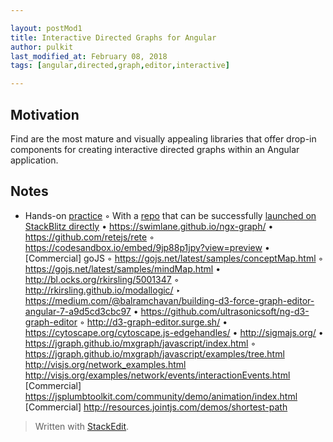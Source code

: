 ```yaml
---

layout: postMod1
title: Interactive Directed Graphs for Angular
author: pulkit
last_modified_at: February 08, 2018
tags: [angular,directed,graph,editor,interactive]

---
```


## Motivation

Find are the most mature and visually appealing libraries that offer drop-in components for creating interactive directed graphs within an Angular application.

## Notes

* Hands-on [practice](https://medium.com/netscape/visualizing-data-with-angular-and-d3-209dde784aeb)
	◦ With a [repo](https://github.com/lsharir/angular-d3-graph-example) that can be successfully [launched on StackBlitz directly](https://stackblitz.com/github/lsharir/angular-d3-graph-example)
• https://swimlane.github.io/ngx-graph/
• https://github.com/retejs/rete
	◦ https://codesandbox.io/embed/9jp88p1jpy?view=preview
• [Commercial] goJS
	◦ https://gojs.net/latest/samples/conceptMap.html
	◦ https://gojs.net/latest/samples/mindMap.html
• http://bl.ocks.org/rkirsling/5001347
	◦ http://rkirsling.github.io/modallogic/
		‣ https://medium.com/@balramchavan/building-d3-force-graph-editor-angular-7-a9d5cd3cbc97
			• https://github.com/ultrasonicsoft/ng-d3-graph-editor
				◦ http://d3-graph-editor.surge.sh/
• https://cytoscape.org/cytoscape.js-edgehandles/
• http://sigmajs.org/
• https://jgraph.github.io/mxgraph/javascript/index.html
	◦ https://jgraph.github.io/mxgraph/javascript/examples/tree.html
http://visjs.org/network_examples.html
http://visjs.org/examples/network/events/interactionEvents.html
[Commercial] https://jsplumbtoolkit.com/community/demo/animation/index.html
[Commercial] http://resources.jointjs.com/demos/shortest-path

> Written with [StackEdit](https://stackedit.io/).
<!--stackedit_data:
eyJoaXN0b3J5IjpbNDI3MDA2MDg4XX0=
-->